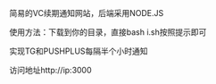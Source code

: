 简易的VC续期通知网站，后端采用NODE.JS 

使用方法：下载到你的目录，直接bash i.sh按照提示即可

实现TG和PUSHPLUS每隔半个小时通知

访问地址http://ip:3000
